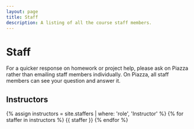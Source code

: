 ```yaml
---
layout: page
title: Staff
description: A listing of all the course staff members.
---
```


# Staff

For a quicker response on homework or project help, please ask on Piazza rather than emailing staff members individually. On Piazza, all staff members can see your question and answer it.

## Instructors

{% assign instructors = site.staffers | where: 'role', 'Instructor' %}
{% for staffer in instructors %}
{{ staffer }}
{% endfor %}

<!-- {% assign teaching_assistants = site.staffers | where: 'role', 'Teaching Assistant' %}
{% assign num_teaching_assistants = teaching_assistants | size %}
{% if num_teaching_assistants != 0 %} -->
<!-- ## Teaching Assistants

{% for staffer in teaching_assistants %}
{{ staffer }}
{% endfor %}
{% endif %} -->

